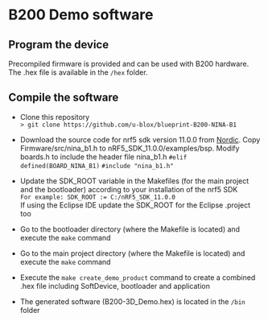# B200 Demo software

## Program the device

Precompiled firmware is provided and can be used with B200 hardware. The .hex file is available in the ```/hex``` folder. 

## Compile the software

* Clone this repository  
```> git clone https://github.com/u-blox/blueprint-B200-NINA-B1```

* Download the source code for nrf5 sdk version 11.0.0 from [Nordic](https://www.nordicsemi.com). Copy Firmware/src/nina_b1.h to nRF5_SDK_11.0.0/examples/bsp. Modify boards.h to include the header file nina_b1.h
```#elif defined(BOARD_NINA_B1)```
```#include "nina_b1.h"```

* Update the SDK\_ROOT variable in the Makefiles (for the main project and the bootloader) according to your installation of the nrf5 SDK  
```For example: SDK_ROOT := C:/nRF5_SDK_11.0.0```  
If using the Eclipse IDE update the SDK\_ROOT for the Eclipse .project too

* Go to the bootloader directory (where the Makefile is located) and execute the ```make``` command

* Go to the main project directory (where the Makefile is located) and execute the ```make``` command

* Execute the ```make create_demo_product``` command to create a combined .hex file including SoftDevice, bootloader and application

* The generated software (B200-3D_Demo.hex) is located in the ```/bin``` folder